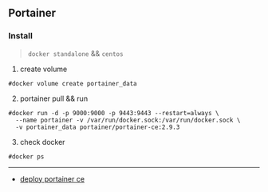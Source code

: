 ## Portainer   


 
### Install   
>`docker standalone` && `centos`
  
1. create volume 
~~~
#docker volume create portainer_data
~~~

2. portainer pull && run 
~~~
#docker run -d -p 9000:9000 -p 9443:9443 --restart=always \
  --name portainer -v /var/run/docker.sock:/var/run/docker.sock \
  -v portainer_data portainer/portainer-ce:2.9.3
~~~

3. check docker
~~~
#docker ps
~~~


* * * 
* [deploy portainer ce](https://docs.portainer.io/v/ce-2.9/start/install/server/docker/linux)
